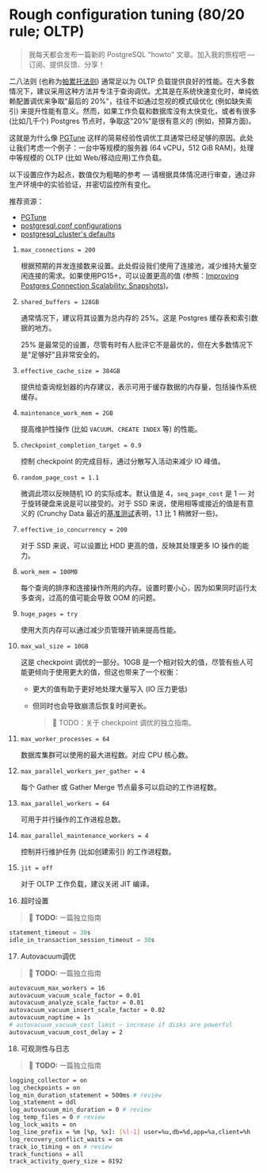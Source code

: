 # Rough configuration tuning (80/20 rule; OLTP)

>我每天都会发布一篇新的 PostgreSQL "howto" 文章。加入我的旅程吧 — 订阅、提供反馈、分享！

二八法则 (也称为[帕累托法则](https://en.wikipedia.org/wiki/Pareto_principle)) 通常足以为 OLTP 负载提供良好的性能。在大多数情况下，建议采用这种方法并专注于查询调优。尤其是在系统快速变化时，单纯依赖配置调优来争取"最后的 20%"，往往不如通过忽视的模式级优化 (例如缺失索引) 来提升性能有意义。然而，如果工作负载和数据库没有太快变化，或者有很多 (比如几千个) Postgres 节点时，争取这"20%”是很有意义的 (例如，预算方面)。

这就是为什么像 [PGTune](https://pgtune.leopard.in.ua) 这样的简易经验性调优工具通常已经足够的原因。此处让我们考虑一个例子：一台中等规模的服务器 (64 vCPU，512 GiB RAM)，处理中等规模的 OLTP (比如 Web/移动应用)工作负载。

以下设置应作为起点，数值仅为粗略的参考 — 请根据具体情况进行审查，通过非生产环境中的实验验证，并密切监控所有变化。

推荐资源：

- [PGTune](https://pgtune.leopard.in.ua)
- [postgresql.conf configurations](https://postgresqlco.nf)
- [postgresql_cluster's defaults](https://github.com/vitabaks/postgresql_cluster/blob/master/vars/main.yml)

1. `max_connections = 200`

   根据预期的并发连接数来设置。此处假设我们使用了连接池，减少维持大量空闲连接的需求。如果使用PG15+，可以设置更高的值 (参照：[Improving Postgres Connection Scalability: Snapshots](https://techcommunity.microsoft.com/t5/azure-database-for-postgresql/improving-postgres-connection-scalability-snapshots/ba-p/1806462#conclusion-one-bottleneck-down-in-pg-14-others-in-sight))。

2. `shared_buffers = 128GB`

   通常情况下，建议将其设置为总内存的 25%。这是 Postgres 缓存表和索引数据的地方。

   25% 是最常见的设置，尽管有时有人批评它不是最优的，但在大多数情况下是"足够好"且非常安全的。

3. `effective_cache_size = 384GB`

   提供给查询规划器的内存建议，表示可用于缓存数据的内存量，包括操作系统缓存。

4. `maintenance_work_mem = 2GB`

   提高维护性操作 (比如 `VACUUM`、`CREATE INDEX` 等) 的性能。

5. `checkpoint_completion_target = 0.9`

   控制 checkpoint 的完成目标，通过分散写入活动来减少 IO 峰值。

6. `random_page_cost = 1.1`

   微调此项以反映随机 IO 的实际成本。默认值是 4，`seq_page_cost` 是 1 — 对于旋转硬盘来说是可以接受的。对于 SSD 来说，使用相等或接近的值是有意义的 (Crunchy Data 最近的[基准测试](https://docs.crunchybridge.com/changelog#postgres_random_page_cost_1_1)表明，1.1 比 1 稍微好一些)。

7. `effective_io_concurrency = 200`

   对于 SSD 来说，可以设置比 HDD 更高的值，反映其处理更多 IO 操作的能力。

8. `work_mem = 100MB`

   每个查询的排序和连接操作所用的内存。设置时要小心，因为如果同时运行太多查询，过高的值可能会导致 OOM 的问题。

9. `huge_pages = try`

   使用大页内存可以通过减少页管理开销来提高性能。

10. `max_wal_size = 10GB`

    这是 checkpoint 调优的一部分。10GB 是一个相对较大的值，尽管有些人可能更倾向于使用更大的值，但这也带来了一个权衡：

    - 更大的值有助于更好地处理大量写入 (IO 压力更低)

    - 但同时也会导致崩溃后恢复时间更长。

      > 🎯 TODO：关于 checkpoint 调优的独立指南。

11. `max_worker_processes = 64`

    数据库集群可以使用的最大进程数。对应 CPU 核心数。

12. `max_parallel_workers_per_gather = 4`

    每个 Gather 或 Gather Merge 节点最多可以启动的工作进程数。

13. `max_parallel_workers = 64`

    可用于并行操作的工作进程总数。

14. `max_parallel_maintenance_workers = 4`

    控制并行维护任务 (比如创建索引) 的工作进程数。

15. `jit = off`

    对于 OLTP 工作负载，建议关闭 JIT 编译。

16. 超时设置

> 🎯 **TODO:** 一篇独立指南

~~~sql
statement_timeout = 30s
idle_in_transaction_session_timeout = 30s
~~~

17. Autovacuum调优

> 🎯 **TODO:** 一篇独立指南

~~~bash
autovacuum_max_workers = 16
autovacuum_vacuum_scale_factor = 0.01
autovacuum_analyze_scale_factor = 0.01
autovacuum_vacuum_insert_scale_factor = 0.02
autovacuum_naptime = 1s
# autovacuum_vacuum_cost_limit – increase if disks are powerful
autovacuum_vacuum_cost_delay = 2
~~~

18. 可观测性与日志

> 🎯 **TODO:** 一篇独立指南

~~~bash
logging_collector = on
log_checkpoints = on
log_min_duration_statement = 500ms # review
log_statement = ddl
log_autovacuum_min_duration = 0 # review
log_temp_files = 0 # review
log_lock_waits = on
log_line_prefix = %m [%p, %x]: [%l-1] user=%u,db=%d,app=%a,client=%h
log_recovery_conflict_waits = on 
track_io_timing = on # review
track_functions = all
track_activity_query_size = 8192
~~~